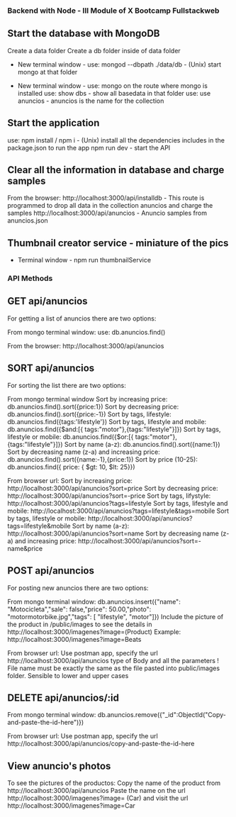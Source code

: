 ### Backend with Node - III Module of X Bootcamp Fullstackweb ###

## Start the database with MongoDB ##
Create a data folder
Create a db folder inside of data folder
- New terminal window -
use: mongod --dbpath ./data/db - (Unix) start mongo at that folder

- New terminal window -
use: mongo on the route where mongo is installed 
use: show dbs - show all basedata in that folder
use: use anuncios - anuncios is the name for the collection

## Start the application ##
use: npm install / npm i - (Unix) install all the dependencies includes in the package.json to run the app
npm run dev - start the API

## Clear all the information in database and charge samples ##
From the browser:
http://localhost:3000/api/installdb - This route is programmed to drop all data in the collection anuncios and charge the samples
http://localhost:3000/api/anuncios - Anuncio samples from anuncios.json

## Thumbnail creator service - miniature of the pics ##
- Terminal window -
npm run thumbnailService
### API Methods ###

## GET api/anuncios ##
For getting a list of anuncios there are two options:

From mongo terminal window:
use: db.anuncios.find()

From the browser:
http://localhost:3000/api/anuncios

## SORT api/anuncios ##
For sorting the list there are two options:

From mongo terminal window
Sort by increasing price: db.anuncios.find().sort({price:1})
Sort by decreasing price: db.anuncios.find().sort({price:-1})
Sort by tags, lifestyle: db.anuncios.find({tags:'lifestyle'})
Sort by tags, lifestyle and mobile: db.anuncios.find({$and:[{ tags:"motor"},{tags:"lifestyle"}]})
Sort by tags, lifestyle or mobile: db.anuncios.find({$or:[{ tags:"motor"},{tags:"lifestyle"}]})
Sort by name (a-z): db.anuncios.find().sort({name:1})
Sort by decreasing name (z-a) and increasing price: db.anuncios.find().sort({name:-1},{price:1})
Sort by price (10-25): db.anuncios.find({ price: { $gt: 10, $lt: 25}})

From browser url:
Sort by increasing price: http://localhost:3000/api/anuncios?sort=price
Sort by decreasing price: http://localhost:3000/api/anuncios?sort=-price
Sort by tags, lifystyle: http://localhost:3000/api/anuncios?tags=lifestyle
Sort by tags, lifestyle and mobile: http://localhost:3000/api/anuncios?tags=lifestyle&tags=mobile
Sort by tags, lifestyle or mobile: http://localhost:3000/api/anuncios?tags=lifestyle&mobile
Sort by name (a-z): http://localhost:3000/api/anuncios?sort=name
Sort by decreasing name (z-a) and increasing price: http://localhost:3000/api/anuncios?sort=-name&price

## POST api/anuncios ##
For posting new anuncios there are two options:

From mongo terminal window:
db.anuncios.insert({"name": "Motocicleta","sale": false,"price": 50.00,"photo": "motormotorbike.jpg","tags": [ "lifestyle", "motor"]})
Include the picture of the product in /public/images to see the details in http://localhost:3000/imagenes?image=(Product) 
Example: http://localhost:3000/imagenes?image=Beats

From browser url:
Use postman app, specify the url http://localhost:3000/api/anuncios type of Body and all the parameters
! File name must be exactly the same as the file pasted into public/images folder. Sensible to lower and upper cases

## DELETE api/anuncios/:id ##
From mongo terminal window: 
db.anuncios.remove({"_id":ObjectId("Copy-and-paste-the-id-here")})

From browser url:
Use postman app, specify the url http://localhost:3000/api/anuncios/copy-and-paste-the-id-here 

## View anuncio's photos ##
To see the pictures of the productos: 
Copy the name of the product from http://localhost:3000/api/anuncios
Paste the name on the url http://localhost:3000/imagenes?image= (Car) and visit the url http://localhost:3000/imagenes?image=Car